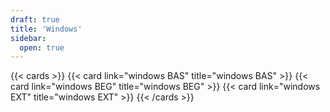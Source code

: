 ```yaml
---
draft: true
title: 'Windows'
sidebar:
  open: true
---
```


<!--more-->

{{< cards >}}
  {{< card link="windows BAS" title="windows BAS" >}}
  {{< card link="windows BEG" title="windows BEG" >}}
  {{< card link="windows EXT" title="windows EXT" >}}
{{< /cards >}}